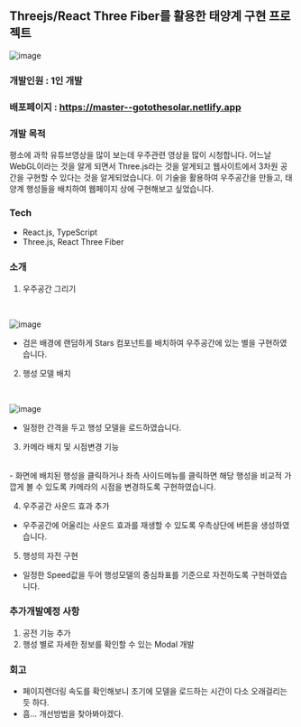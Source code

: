 ## Threejs/React Three Fiber를 활용한 태양계 구현 프로젝트

![image](https://github.com/ykkim97/tourKorea-search/assets/17917009/cf3fc44a-6daf-486e-9bb9-3241d25663fd)

### 개발인원 : 1인 개발

### 배포페이지 : https://master--gotothesolar.netlify.app

### 개발 목적
평소에 과학 유튜브영상을 많이 보는데 우주관련 영상을 많이 시청합니다.
어느날 WebGL이라는 것을 알게 되면서 Three.js라는 것을 알게되고 웹사이트에서 3차원 공간을 구현할 수 있다는 것을 알게되었습니다. 이 기술을 활용하여 우주공간을 만들고, 태양계 행성들을 배치하여 웹페이지 상에 구현해보고 싶었습니다.

### Tech
 - React.js, TypeScript
 - Three.js, React Three Fiber

### 소개

1. 우주공간 그리기
<br>

![image](https://github.com/ykkim97/tourKorea-search/assets/17917009/9fa855d7-ea89-4567-aada-8cc18f185f31)

 - 검은 배경에 랜덤하게 Stars 컴포넌트를 배치하여 우주공간에 있는 별을 구현하였습니다.

2. 행성 모델 배치
<br> 

![image](https://github.com/ykkim97/tourKorea-search/assets/17917009/e0783648-aef7-4617-8641-c4cc25864ec6)

 - 일정한 간격을 두고 행성 모델을 로드하였습니다.

3. 카메라 배치 및 시점변경 기능
<br>
 - 화면에 배치된 행성을 클릭하거나 좌측 사이드메뉴를 클릭하면 해당 행성을 비교적 가깝게 볼 수 있도록 카메라의 시점을 변경하도록 구현하였습니다.

4. 우주공간 사운드 효과 추가

 - 우주공간에 어울리는 사운드 효과를 재생할 수 있도록 우측상단에 버튼을 생성하였습니다.

5. 행성의 자전 구현
 - 일정한 Speed값을 두어 행성모델의 중심좌표를 기준으로 자전하도록 구현하였습니다.

### 추가개발예정 사항

1. 공전 기능 추가
2. 행성 별로 자세한 정보를 확인할 수 있는 Modal 개발

### 회고

 - 페이지렌더링 속도를 확인해보니 초기에 모델을 로드하는 시간이 다소 오래걸리는 듯 하다.
 - 흠... 개선방법을 찾아봐야겠다.
